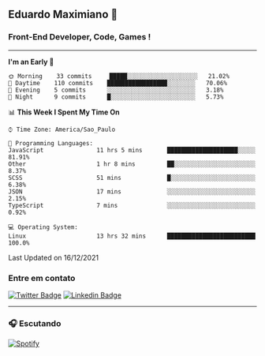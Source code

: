 ## Eduardo Maximiano 👋

### Front-End Developer, Code, Games !

---

<!--START_SECTION:waka-->
**I'm an Early 🐤** 

```text
🌞 Morning    33 commits     █████░░░░░░░░░░░░░░░░░░░░   21.02% 
🌆 Daytime    110 commits    █████████████████░░░░░░░░   70.06% 
🌃 Evening    5 commits      ░░░░░░░░░░░░░░░░░░░░░░░░░   3.18% 
🌙 Night      9 commits      █░░░░░░░░░░░░░░░░░░░░░░░░   5.73%

```


📊 **This Week I Spent My Time On** 

```text
⌚︎ Time Zone: America/Sao_Paulo

💬 Programming Languages: 
JavaScript               11 hrs 5 mins       ████████████████████░░░░░   81.91% 
Other                    1 hr 8 mins         ██░░░░░░░░░░░░░░░░░░░░░░░   8.37% 
SCSS                     51 mins             █░░░░░░░░░░░░░░░░░░░░░░░░   6.38% 
JSON                     17 mins             ░░░░░░░░░░░░░░░░░░░░░░░░░   2.15% 
TypeScript               7 mins              ░░░░░░░░░░░░░░░░░░░░░░░░░   0.92%

💻 Operating System: 
Linux                    13 hrs 32 mins      █████████████████████████   100.0%

```


 Last Updated on 16/12/2021
<!--END_SECTION:waka-->

### Entre em contato

[![Twitter Badge](https://img.shields.io/badge/-@edmaxi-1ca0f1?style=flat-square&labelColor=1ca0f1&logo=twitter&logoColor=white&link=https://twitter.com/edmaxi)](https://twitter.com/edmaxi)
[![Linkedin Badge](https://img.shields.io/badge/-Eduardo_Maximiano-0077B5?style=flat-square&logo=Linkedin&logoColor=white&link=https://www.linkedin.com/in/maximiano-eduardo)](https://www.linkedin.com/in/maximiano-eduardo)

---

### 🎧 Escutando
[![Spotify](https://novatorem-sandy.vercel.app/api/spotify)](https://open.spotify.com/user/comgigo)
